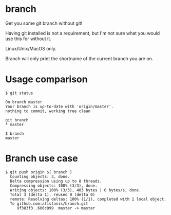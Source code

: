 # branch
Get you some git branch without git!

Having git installed is not a requirement, but I'm not sure what you would use this for without it.

Linux/Unix/MacOS only.

Branch will only print the shortname of the current branch you are on.
# Usage comparison
```
$ git status

On branch master
Your branch is up-to-date with 'origin/master'.
nothing to commit, working tree clean

git branch
* master

$ branch
master 
```
# Branch use case
```
$ git push origin $( branch )
  Counting objects: 3, done.
  Delta compression using up to 8 threads.
  Compressing objects: 100% (3/3), done.
  Writing objects: 100% (3/3), 403 bytes | 0 bytes/s, done.
  Total 3 (delta 1), reused 0 (delta 0)
  remote: Resolving deltas: 100% (1/1), completed with 1 local object.
  To github.com:alistanis/branch.git
     9f383f3..606c899  master -> master
```



